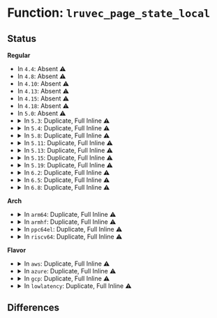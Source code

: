 # Function: <code>lruvec_page_state_local</code>

## Status
<b>Regular</b>
<ul>
<li>
In <code>4.4</code>: Absent ⚠️
</li>
<li>
In <code>4.8</code>: Absent ⚠️
</li>
<li>
In <code>4.10</code>: Absent ⚠️
</li>
<li>
In <code>4.13</code>: Absent ⚠️
</li>
<li>
In <code>4.15</code>: Absent ⚠️
</li>
<li>
In <code>4.18</code>: Absent ⚠️
</li>
<li>
In <code>5.0</code>: Absent ⚠️
</li>
<li>
<details>
<summary>In <code>5.3</code>: Duplicate, Full Inline ⚠️</summary>

**Collision:** Static Duplication

**Inline:** Full

**Transformation:** False

**Instances:**

```
In mm/vmscan.c (ffffffff81228d35)
Location: include/linux/memcontrol.h:649
Inline: True
Inline callers:
  - mm/vmscan.c:snapshot_refaults
  - mm/vmscan.c:snapshot_refaults
  - mm/vmscan.c:inactive_list_is_low
  - mm/vmscan.c:inactive_list_is_low
  - mm/vmscan.c:lruvec_lru_size
```
```
In mm/workingset.c (ffffffff81249de0)
Location: include/linux/memcontrol.h:649
Inline: True
Inline callers:
  - mm/workingset.c:count_shadow_nodes
  - mm/workingset.c:count_shadow_nodes
  - mm/workingset.c:count_shadow_nodes
  - mm/workingset.c:count_shadow_nodes
  - mm/workingset.c:count_shadow_nodes
  - mm/workingset.c:count_shadow_nodes
```
```
In mm/memcontrol.c (ffffffff812adc2b)
Location: include/linux/memcontrol.h:649
Inline: True
Inline callers:
  - mm/memcontrol.c:mem_cgroup_node_nr_lru_pages
```
</details>
</li>
<li>
<details>
<summary>In <code>5.4</code>: Duplicate, Full Inline ⚠️</summary>

**Collision:** Static Duplication

**Inline:** Full

**Transformation:** False

**Instances:**

```
In mm/vmscan.c (ffffffff81236bd5)
Location: include/linux/memcontrol.h:685
Inline: True
Inline callers:
  - mm/vmscan.c:snapshot_refaults
  - mm/vmscan.c:snapshot_refaults
  - mm/vmscan.c:inactive_list_is_low
  - mm/vmscan.c:inactive_list_is_low
```
```
In mm/workingset.c (ffffffff81258230)
Location: include/linux/memcontrol.h:685
Inline: True
Inline callers:
  - mm/workingset.c:count_shadow_nodes
  - mm/workingset.c:count_shadow_nodes
  - mm/workingset.c:count_shadow_nodes
  - mm/workingset.c:count_shadow_nodes
  - mm/workingset.c:count_shadow_nodes
  - mm/workingset.c:count_shadow_nodes
```
```
In mm/memcontrol.c (ffffffff812bf77b)
Location: include/linux/memcontrol.h:685
Inline: True
Inline callers:
  - mm/memcontrol.c:mem_cgroup_node_nr_lru_pages
```
</details>
</li>
<li>
<details>
<summary>In <code>5.8</code>: Duplicate, Full Inline ⚠️</summary>

**Collision:** Static Duplication

**Inline:** Full

**Transformation:** False

**Instances:**

```
In mm/workingset.c (ffffffff812866ed)
Location: include/linux/memcontrol.h:662
Inline: True
Inline callers:
  - mm/workingset.c:count_shadow_nodes
  - mm/workingset.c:count_shadow_nodes
  - mm/workingset.c:count_shadow_nodes
```
```
In mm/memcontrol.c (ffffffff812f76ce)
Location: include/linux/memcontrol.h:662
Inline: True
Inline callers:
  - mm/memcontrol.c:mem_cgroup_node_nr_lru_pages
```
</details>
</li>
<li>
<details>
<summary>In <code>5.11</code>: Duplicate, Full Inline ⚠️</summary>

**Collision:** Static Duplication

**Inline:** Full

**Transformation:** False

**Instances:**

```
In mm/workingset.c (ffffffff81290a80)
Location: include/linux/memcontrol.h:949
Inline: True
Inline callers:
  - mm/workingset.c:count_shadow_nodes
  - mm/workingset.c:count_shadow_nodes
  - mm/workingset.c:count_shadow_nodes
```
```
In mm/memcontrol.c (ffffffff81302cc4)
Location: include/linux/memcontrol.h:949
Inline: True
Inline callers:
  - mm/memcontrol.c:mem_cgroup_node_nr_lru_pages
```
</details>
</li>
<li>
<details>
<summary>In <code>5.13</code>: Duplicate, Full Inline ⚠️</summary>

**Collision:** Static Duplication

**Inline:** Full

**Transformation:** False

**Instances:**

```
In mm/workingset.c (ffffffff81295fcb)
Location: include/linux/memcontrol.h:994
Inline: True
Inline callers:
  - mm/workingset.c:count_shadow_nodes
  - mm/workingset.c:count_shadow_nodes
  - mm/workingset.c:count_shadow_nodes
```
```
In mm/memcontrol.c (ffffffff81309249)
Location: include/linux/memcontrol.h:994
Inline: True
Inline callers:
  - mm/memcontrol.c:mem_cgroup_node_nr_lru_pages
```
</details>
</li>
<li>
<details>
<summary>In <code>5.15</code>: Duplicate, Full Inline ⚠️</summary>

**Collision:** Static Duplication

**Inline:** Full

**Transformation:** False

**Instances:**

```
In mm/workingset.c (ffffffff812d6683)
Location: include/linux/memcontrol.h:984
Inline: True
Inline callers:
  - mm/workingset.c:count_shadow_nodes
  - mm/workingset.c:count_shadow_nodes
  - mm/workingset.c:count_shadow_nodes
```
```
In mm/memcontrol.c (ffffffff81352ca8)
Location: include/linux/memcontrol.h:984
Inline: True
Inline callers:
  - mm/memcontrol.c:mem_cgroup_node_nr_lru_pages
```
</details>
</li>
<li>
<details>
<summary>In <code>5.19</code>: Duplicate, Full Inline ⚠️</summary>

**Collision:** Static Duplication

**Inline:** Full

**Transformation:** False

**Instances:**

```
In mm/workingset.c (ffffffff81335ed3)
Location: include/linux/memcontrol.h:1007
Inline: True
Inline callers:
  - mm/workingset.c:count_shadow_nodes
  - mm/workingset.c:count_shadow_nodes
  - mm/workingset.c:count_shadow_nodes
```
```
In mm/memcontrol.c (ffffffff813cd139)
Location: include/linux/memcontrol.h:1007
Inline: True
Inline callers:
  - mm/memcontrol.c:mem_cgroup_node_nr_lru_pages
```
</details>
</li>
<li>
<details>
<summary>In <code>6.2</code>: Duplicate, Full Inline ⚠️</summary>

**Collision:** Static Duplication

**Inline:** Full

**Transformation:** False

**Instances:**

```
In mm/workingset.c (ffffffff813ad10b)
Location: include/linux/memcontrol.h:1007
Inline: True
Inline callers:
  - mm/workingset.c:count_shadow_nodes
  - mm/workingset.c:count_shadow_nodes
  - mm/workingset.c:count_shadow_nodes
```
```
In mm/memcontrol.c (ffffffff814518dc)
Location: include/linux/memcontrol.h:1007
Inline: True
Inline callers:
  - mm/memcontrol.c:mem_cgroup_node_nr_lru_pages
```
</details>
</li>
<li>
<details>
<summary>In <code>6.5</code>: Duplicate, Full Inline ⚠️</summary>

**Collision:** Static Duplication

**Inline:** Full

**Transformation:** False

**Instances:**

```
In mm/workingset.c (ffffffff813e14fb)
Location: include/linux/memcontrol.h:1023
Inline: True
Inline callers:
  - mm/workingset.c:count_shadow_nodes
  - mm/workingset.c:count_shadow_nodes
  - mm/workingset.c:count_shadow_nodes
```
```
In mm/memcontrol.c (ffffffff81486e3c)
Location: include/linux/memcontrol.h:1023
Inline: True
Inline callers:
  - mm/memcontrol.c:mem_cgroup_node_nr_lru_pages
```
</details>
</li>
<li>
<details>
<summary>In <code>6.8</code>: Duplicate, Full Inline ⚠️</summary>

**Collision:** Static Duplication

**Inline:** Full

**Transformation:** False

**Instances:**

```
In mm/workingset.c (ffffffff8140bdce)
Location: include/linux/memcontrol.h:1042
Inline: True
Inline callers:
  - mm/workingset.c:count_shadow_nodes
  - mm/workingset.c:count_shadow_nodes
  - mm/workingset.c:count_shadow_nodes
```
```
In mm/memcontrol.c (ffffffff814b559f)
Location: include/linux/memcontrol.h:1042
Inline: True
Inline callers:
  - mm/memcontrol.c:mem_cgroup_node_nr_lru_pages
```
</details>
</li>
</ul>
<b>Arch</b>
<ul>
<li>
<details>
<summary>In <code>arm64</code>: Duplicate, Full Inline ⚠️</summary>

**Collision:** Static Duplication

**Inline:** Full

**Transformation:** False

**Instances:**

```
In mm/vmscan.c (ffff8000102c644c)
Location: include/linux/memcontrol.h:685
Inline: True
Inline callers:
  - mm/vmscan.c:snapshot_refaults
  - mm/vmscan.c:snapshot_refaults
```
```
In mm/workingset.c (ffff8000102efe1c)
Location: include/linux/memcontrol.h:685
Inline: True
Inline callers:
  - mm/workingset.c:count_shadow_nodes
  - mm/workingset.c:count_shadow_nodes
  - mm/workingset.c:count_shadow_nodes
  - mm/workingset.c:count_shadow_nodes
  - mm/workingset.c:count_shadow_nodes
  - mm/workingset.c:count_shadow_nodes
```
```
In mm/memcontrol.c (ffff8000103614d4)
Location: include/linux/memcontrol.h:685
Inline: True
Inline callers:
  - mm/memcontrol.c:mem_cgroup_node_nr_lru_pages
```
</details>
</li>
<li>
<details>
<summary>In <code>armhf</code>: Duplicate, Full Inline ⚠️</summary>

**Collision:** Static Duplication

**Inline:** Full

**Transformation:** False

**Instances:**

```
In mm/vmscan.c (c04f1dc8)
Location: include/linux/memcontrol.h:685
Inline: True
Inline callers:
  - mm/vmscan.c:snapshot_refaults
  - mm/vmscan.c:snapshot_refaults
  - mm/vmscan.c:inactive_list_is_low
  - mm/vmscan.c:inactive_list_is_low
```
```
In mm/workingset.c (c051371c)
Location: include/linux/memcontrol.h:685
Inline: True
Inline callers:
  - mm/workingset.c:count_shadow_nodes
  - mm/workingset.c:count_shadow_nodes
  - mm/workingset.c:count_shadow_nodes
  - mm/workingset.c:count_shadow_nodes
  - mm/workingset.c:count_shadow_nodes
  - mm/workingset.c:count_shadow_nodes
```
</details>
</li>
<li>
<details>
<summary>In <code>ppc64el</code>: Duplicate, Full Inline ⚠️</summary>

**Collision:** Static Duplication

**Inline:** Full

**Transformation:** False

**Instances:**

```
In mm/vmscan.c (c0000000003830c4)
Location: include/linux/memcontrol.h:685
Inline: True
Inline callers:
  - mm/vmscan.c:snapshot_refaults
  - mm/vmscan.c:snapshot_refaults
```
```
In mm/workingset.c (c0000000003b490c)
Location: include/linux/memcontrol.h:685
Inline: True
Inline callers:
  - mm/workingset.c:count_shadow_nodes
  - mm/workingset.c:count_shadow_nodes
  - mm/workingset.c:count_shadow_nodes
  - mm/workingset.c:count_shadow_nodes
  - mm/workingset.c:count_shadow_nodes
  - mm/workingset.c:count_shadow_nodes
```
```
In mm/memcontrol.c (c00000000044d0b0)
Location: include/linux/memcontrol.h:685
Inline: True
Inline callers:
  - mm/memcontrol.c:mem_cgroup_node_nr_lru_pages
```
</details>
</li>
<li>
<details>
<summary>In <code>riscv64</code>: Duplicate, Full Inline ⚠️</summary>

**Collision:** Static Duplication

**Inline:** Full

**Transformation:** False

**Instances:**

```
In mm/vmscan.c (ffffffe0001e73ca)
Location: include/linux/memcontrol.h:685
Inline: True
Inline callers:
  - mm/vmscan.c:snapshot_refaults
  - mm/vmscan.c:snapshot_refaults
```
```
In mm/workingset.c (ffffffe000203844)
Location: include/linux/memcontrol.h:685
Inline: True
Inline callers:
  - mm/workingset.c:count_shadow_nodes
  - mm/workingset.c:count_shadow_nodes
  - mm/workingset.c:count_shadow_nodes
  - mm/workingset.c:count_shadow_nodes
  - mm/workingset.c:count_shadow_nodes
  - mm/workingset.c:count_shadow_nodes
```
</details>
</li>
</ul>
<b>Flavor</b>
<ul>
<li>
<details>
<summary>In <code>aws</code>: Duplicate, Full Inline ⚠️</summary>

**Collision:** Static Duplication

**Inline:** Full

**Transformation:** False

**Instances:**

```
In mm/vmscan.c (ffffffff8122f225)
Location: include/linux/memcontrol.h:685
Inline: True
Inline callers:
  - mm/vmscan.c:snapshot_refaults
  - mm/vmscan.c:snapshot_refaults
  - mm/vmscan.c:inactive_list_is_low
  - mm/vmscan.c:inactive_list_is_low
```
```
In mm/workingset.c (ffffffff81250880)
Location: include/linux/memcontrol.h:685
Inline: True
Inline callers:
  - mm/workingset.c:count_shadow_nodes
  - mm/workingset.c:count_shadow_nodes
  - mm/workingset.c:count_shadow_nodes
  - mm/workingset.c:count_shadow_nodes
  - mm/workingset.c:count_shadow_nodes
  - mm/workingset.c:count_shadow_nodes
```
```
In mm/memcontrol.c (ffffffff812b7d5b)
Location: include/linux/memcontrol.h:685
Inline: True
Inline callers:
  - mm/memcontrol.c:mem_cgroup_node_nr_lru_pages
```
</details>
</li>
<li>
<details>
<summary>In <code>azure</code>: Duplicate, Full Inline ⚠️</summary>

**Collision:** Static Duplication

**Inline:** Full

**Transformation:** False

**Instances:**

```
In mm/vmscan.c (ffffffff812222e5)
Location: include/linux/memcontrol.h:685
Inline: True
Inline callers:
  - mm/vmscan.c:snapshot_refaults
  - mm/vmscan.c:snapshot_refaults
  - mm/vmscan.c:inactive_list_is_low
  - mm/vmscan.c:inactive_list_is_low
```
```
In mm/workingset.c (ffffffff81243800)
Location: include/linux/memcontrol.h:685
Inline: True
Inline callers:
  - mm/workingset.c:count_shadow_nodes
  - mm/workingset.c:count_shadow_nodes
  - mm/workingset.c:count_shadow_nodes
  - mm/workingset.c:count_shadow_nodes
  - mm/workingset.c:count_shadow_nodes
  - mm/workingset.c:count_shadow_nodes
```
```
In mm/memcontrol.c (ffffffff812a8f2b)
Location: include/linux/memcontrol.h:685
Inline: True
Inline callers:
  - mm/memcontrol.c:mem_cgroup_node_nr_lru_pages
```
</details>
</li>
<li>
<details>
<summary>In <code>gcp</code>: Duplicate, Full Inline ⚠️</summary>

**Collision:** Static Duplication

**Inline:** Full

**Transformation:** False

**Instances:**

```
In mm/vmscan.c (ffffffff8122cfc5)
Location: include/linux/memcontrol.h:685
Inline: True
Inline callers:
  - mm/vmscan.c:snapshot_refaults
  - mm/vmscan.c:snapshot_refaults
  - mm/vmscan.c:inactive_list_is_low
  - mm/vmscan.c:inactive_list_is_low
```
```
In mm/workingset.c (ffffffff8124e620)
Location: include/linux/memcontrol.h:685
Inline: True
Inline callers:
  - mm/workingset.c:count_shadow_nodes
  - mm/workingset.c:count_shadow_nodes
  - mm/workingset.c:count_shadow_nodes
  - mm/workingset.c:count_shadow_nodes
  - mm/workingset.c:count_shadow_nodes
  - mm/workingset.c:count_shadow_nodes
```
```
In mm/memcontrol.c (ffffffff812b5b6b)
Location: include/linux/memcontrol.h:685
Inline: True
Inline callers:
  - mm/memcontrol.c:mem_cgroup_node_nr_lru_pages
```
</details>
</li>
<li>
<details>
<summary>In <code>lowlatency</code>: Duplicate, Full Inline ⚠️</summary>

**Collision:** Static Duplication

**Inline:** Full

**Transformation:** False

**Instances:**

```
In mm/vmscan.c (ffffffff8123c405)
Location: include/linux/memcontrol.h:685
Inline: True
Inline callers:
  - mm/vmscan.c:snapshot_refaults
  - mm/vmscan.c:snapshot_refaults
  - mm/vmscan.c:inactive_list_is_low
  - mm/vmscan.c:inactive_list_is_low
```
```
In mm/workingset.c (ffffffff8125df90)
Location: include/linux/memcontrol.h:685
Inline: True
Inline callers:
  - mm/workingset.c:count_shadow_nodes
  - mm/workingset.c:count_shadow_nodes
  - mm/workingset.c:count_shadow_nodes
  - mm/workingset.c:count_shadow_nodes
  - mm/workingset.c:count_shadow_nodes
  - mm/workingset.c:count_shadow_nodes
```
```
In mm/memcontrol.c (ffffffff812c608b)
Location: include/linux/memcontrol.h:685
Inline: True
Inline callers:
  - mm/memcontrol.c:mem_cgroup_node_nr_lru_pages
```
</details>
</li>
</ul>

## Differences
